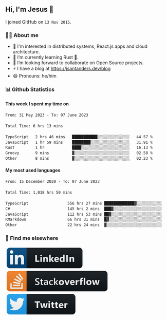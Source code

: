 ## Hi, I'm Jesus 👋

I joined GitHub on `13 Nov 2015`.

<!-- Talking about you -->

### 👨‍💻 About me

- 👦 I'm interested in distributed systems, React.js apps and cloud architecture.
- 🌱 I’m currently learning Rust 🦀.
- 👯 I’m looking forward to collaborate on Open Source projects.
- ⚡️ I have a blog at <https://jsantanders.dev/blog>
- 😄 Pronouns: he/him

### 📊 Github Statistics

#### This week I spent my time on

<!--START_SECTION:weekly-->

```txt
From: 31 May 2023 - To: 07 June 2023

Total Time: 6 hrs 13 mins

TypeScript   2 hrs 46 mins   ███████████░░░░░░░░░░░░░░   44.57 %
JavaScript   1 hr 59 mins    ████████░░░░░░░░░░░░░░░░░   31.91 %
Rust         1 hr            ████░░░░░░░░░░░░░░░░░░░░░   16.13 %
Groovy       9 mins          ▓░░░░░░░░░░░░░░░░░░░░░░░░   02.58 %
Other        8 mins          ▓░░░░░░░░░░░░░░░░░░░░░░░░   02.23 %
```

<!--END_SECTION:weekly-->

#### My most used languages

<!--START_SECTION:alltime-->

```txt
From: 15 December 2020 - To: 07 June 2023

Total Time: 1,018 hrs 50 mins

TypeScript                 556 hrs 27 mins █████████████▓░░░░░░░░░░░   54.62 %
C#                         145 hrs 2 mins  ███▓░░░░░░░░░░░░░░░░░░░░░   14.24 %
JavaScript                 112 hrs 53 mins ██▓░░░░░░░░░░░░░░░░░░░░░░   11.08 %
RMarkdown                  66 hrs 31 mins  █▓░░░░░░░░░░░░░░░░░░░░░░░   06.53 %
Other                      22 hrs 24 mins  ▓░░░░░░░░░░░░░░░░░░░░░░░░   02.20 %
```

<!--END_SECTION:alltime-->

### 📢 Find me elsewhere

<p>
  <a target="_blank" href="https://linkedin.com/in/jsantanders">
    <img src="https://github.com/jsantanders/jsantanders/blob/master/img/linkedin.svg" alt="LinkedIn" style="vertical-align:top; margin:4px">
  </a>
  
  <a target="_blank" href="https://stackoverflow.com/users/7318331/jesus-santander">
    <img src="https://github.com/jsantanders/jsantanders/blob/master/img/stackoverflow.svg" alt="StackOverflow" style="vertical-align:top; margin:4px">
  </a>
  
  <a target="_blank" href="http://twitter.com/jsantanders">
    <img src="https://github.com/jsantanders/jsantanders/blob/master/img/twitter.svg" alt="Twitter" style="vertical-align:top; margin:4px">
  </a>
</p>
